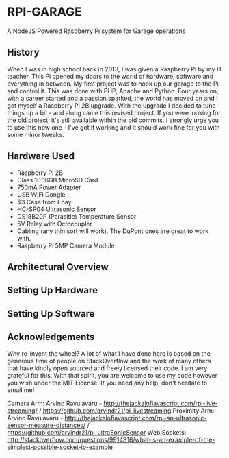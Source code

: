 # RPI-GARAGE
A NodeJS Powered Raspberry Pi system for Garage operations

## History

When I was in high school back in 2013, I was given a Raspberry Pi by my IT teacher. This Pi opened my doors to the world of hardware, software and everything in between. My first project was to hook up our garage to the Pi and control it. This was done with PHP, Apache and Python. Four years on, with a career started and a passion sparked, the world has moved on and I got myself a Raspberry Pi 2B upgrade. With the upgrade I decided to tune things up a bit - and along came this revised project. If you were looking for the old project, it's still available within the old commits. I strongly urge you to use this new one - I've got it working and it should work fine for you with some minor tweaks. 

## Hardware Used
- Raspberry Pi 2B
- Class 10 16GB MicroSD Card
- 750mA Power Adapter
- USB WiFi Dongle
- $3 Case from Ebay
- HC-SR04 Ultrasonic Sensor
- DS18B20P (Parasitic) Temperature Sensor
- 5V Relay with Octocoupler
- Cabling (any thin sort will work). The DuPont ones are great to work with.
- Raspberry Pi 5MP Camera Module

## Architectural Overview


## Setting Up Hardware


## Setting Up Software



## Acknowledgements

Why re-invent the wheel? A lot of what I have done here is based on the generous time of people on StackOverflow and the work of many others that have kindly open sourced and freely licensed their code. I am very grateful for this. With that spirit, you are welcome to use my code however you wish under the MIT License. If you need any help, don't hesitate to email me!

Camera Arm: Arvind Ravulavaru - http://thejackalofjavascript.com/rpi-live-streaming/ / https://github.com/arvindr21/pi_livestreaming
Proximity Arm: Arvind Ravulavaru - http://thejackalofjavascript.com/rpi-an-ultrasonic-sensor-measure-distances/ / https://github.com/arvindr21/pi_ultraSonicSensor
Web Sockets: http://stackoverflow.com/questions/9914816/what-is-an-example-of-the-simplest-possible-socket-io-example 
